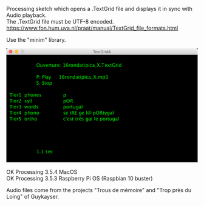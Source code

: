 Processing sketch which opens a .TextGrid file and displays it in sync with Audio playback.  
The .TextGrid file must be UTF-8 encoded.  
https://www.fon.hum.uva.nl/praat/manual/TextGrid_file_formats.html

Use the "minim" library.

![Texte alternatif](TextGrid4.png)

OK Processing 3.5.4 MacOS  
OK Processing 3.5.3 Raspberry Pi OS (Raspbian 10 buster)  

Audio files come from the projects "Trous de mémoire" and "Trop près du Loing" of Guykayser.
